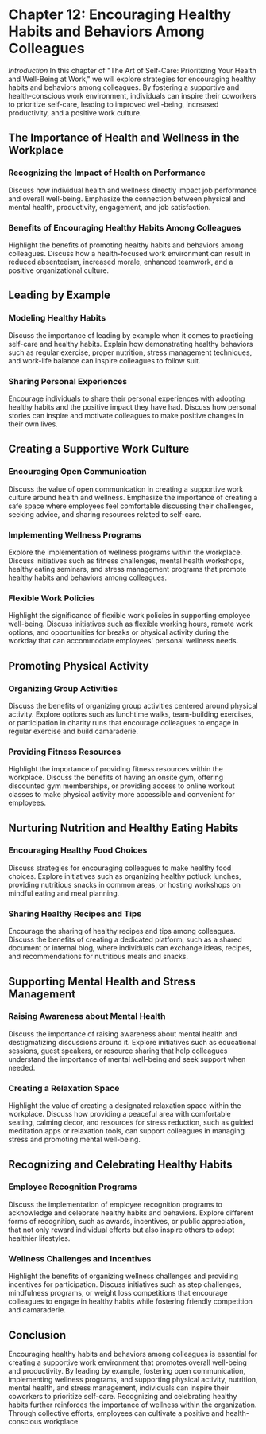 Chapter 12: Encouraging Healthy Habits and Behaviors Among Colleagues
=====================================================================

*Introduction* In this chapter of "The Art of Self-Care: Prioritizing Your Health and Well-Being at Work," we will explore strategies for encouraging healthy habits and behaviors among colleagues. By fostering a supportive and health-conscious work environment, individuals can inspire their coworkers to prioritize self-care, leading to improved well-being, increased productivity, and a positive work culture.

The Importance of Health and Wellness in the Workplace
------------------------------------------------------

### Recognizing the Impact of Health on Performance

Discuss how individual health and wellness directly impact job performance and overall well-being. Emphasize the connection between physical and mental health, productivity, engagement, and job satisfaction.

### Benefits of Encouraging Healthy Habits Among Colleagues

Highlight the benefits of promoting healthy habits and behaviors among colleagues. Discuss how a health-focused work environment can result in reduced absenteeism, increased morale, enhanced teamwork, and a positive organizational culture.

Leading by Example
------------------

### Modeling Healthy Habits

Discuss the importance of leading by example when it comes to practicing self-care and healthy habits. Explain how demonstrating healthy behaviors such as regular exercise, proper nutrition, stress management techniques, and work-life balance can inspire colleagues to follow suit.

### Sharing Personal Experiences

Encourage individuals to share their personal experiences with adopting healthy habits and the positive impact they have had. Discuss how personal stories can inspire and motivate colleagues to make positive changes in their own lives.

Creating a Supportive Work Culture
----------------------------------

### Encouraging Open Communication

Discuss the value of open communication in creating a supportive work culture around health and wellness. Emphasize the importance of creating a safe space where employees feel comfortable discussing their challenges, seeking advice, and sharing resources related to self-care.

### Implementing Wellness Programs

Explore the implementation of wellness programs within the workplace. Discuss initiatives such as fitness challenges, mental health workshops, healthy eating seminars, and stress management programs that promote healthy habits and behaviors among colleagues.

### Flexible Work Policies

Highlight the significance of flexible work policies in supporting employee well-being. Discuss initiatives such as flexible working hours, remote work options, and opportunities for breaks or physical activity during the workday that can accommodate employees' personal wellness needs.

Promoting Physical Activity
---------------------------

### Organizing Group Activities

Discuss the benefits of organizing group activities centered around physical activity. Explore options such as lunchtime walks, team-building exercises, or participation in charity runs that encourage colleagues to engage in regular exercise and build camaraderie.

### Providing Fitness Resources

Highlight the importance of providing fitness resources within the workplace. Discuss the benefits of having an onsite gym, offering discounted gym memberships, or providing access to online workout classes to make physical activity more accessible and convenient for employees.

Nurturing Nutrition and Healthy Eating Habits
---------------------------------------------

### Encouraging Healthy Food Choices

Discuss strategies for encouraging colleagues to make healthy food choices. Explore initiatives such as organizing healthy potluck lunches, providing nutritious snacks in common areas, or hosting workshops on mindful eating and meal planning.

### Sharing Healthy Recipes and Tips

Encourage the sharing of healthy recipes and tips among colleagues. Discuss the benefits of creating a dedicated platform, such as a shared document or internal blog, where individuals can exchange ideas, recipes, and recommendations for nutritious meals and snacks.

Supporting Mental Health and Stress Management
----------------------------------------------

### Raising Awareness about Mental Health

Discuss the importance of raising awareness about mental health and destigmatizing discussions around it. Explore initiatives such as educational sessions, guest speakers, or resource sharing that help colleagues understand the importance of mental well-being and seek support when needed.

### Creating a Relaxation Space

Highlight the value of creating a designated relaxation space within the workplace. Discuss how providing a peaceful area with comfortable seating, calming decor, and resources for stress reduction, such as guided meditation apps or relaxation tools, can support colleagues in managing stress and promoting mental well-being.

Recognizing and Celebrating Healthy Habits
------------------------------------------

### Employee Recognition Programs

Discuss the implementation of employee recognition programs to acknowledge and celebrate healthy habits and behaviors. Explore different forms of recognition, such as awards, incentives, or public appreciation, that not only reward individual efforts but also inspire others to adopt healthier lifestyles.

### Wellness Challenges and Incentives

Highlight the benefits of organizing wellness challenges and providing incentives for participation. Discuss initiatives such as step challenges, mindfulness programs, or weight loss competitions that encourage colleagues to engage in healthy habits while fostering friendly competition and camaraderie.

Conclusion
----------

Encouraging healthy habits and behaviors among colleagues is essential for creating a supportive work environment that promotes overall well-being and productivity. By leading by example, fostering open communication, implementing wellness programs, and supporting physical activity, nutrition, mental health, and stress management, individuals can inspire their coworkers to prioritize self-care. Recognizing and celebrating healthy habits further reinforces the importance of wellness within the organization. Through collective efforts, employees can cultivate a positive and health-conscious workplace
